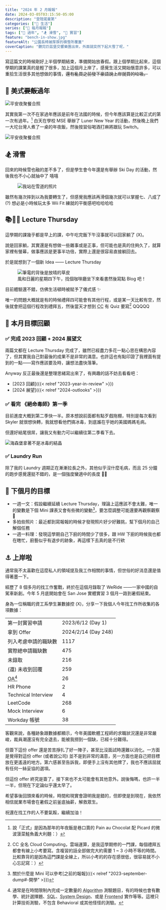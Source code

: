 ```yaml
---
title: "2024 年 2 月報報"
date: 2024-03-05T03:15:50-05:00
description: "登陸諾曼第"
categories: ["🍫 生活"]
series: ["📰 每月報報"]
tags: ["🧧 過年", "🏂 滑雪", "👔 實習"]
feature: "bench-in-show.jpg"
featureAlt: "公園長椅被厚厚的積雪所覆蓋"
coverCaption: "聽完匹茲堡交響樂團出來，外面就突然下起大雪了呢，"
---
```


寫這篇文的時候剛好上半個學期結束，準備開始放春假。跟上個學期比起來，這個學期的課業真的是輕了很多，加上這個月上岸了，感覺生活又開始愜意許多，可以重拾生活很多其他想做的事情，~~還有亂買之前發下豪語說上岸就買的垃圾。~~

## 🧧 美式~~要飯~~過年

![平安夜聚餐合照](chinese-new-year.jpg "又要到飯啦，兄弟們 XDDD")

其實我第一次不在家過年應該是前年在法國的時候，但今年應該算是比較正式的第一次有過年。[^1] 白天在學校 MSE 舉辦了 Luner New Year 的活動，然後晚上我們一大坨台灣人煮了一桌的年夜飯，然後按習俗喝酒打麻將跟玩 Switch。

![平安夜聚餐合照](chinese-new-year-dinner.jpg "沒有要臭，但這桌應該比我在台灣過年吃的還要好 😂")

[^1]: 說「正式」是因為那年的年夜飯是巷口賣的 Pain au Chocolat 配 Picard 的微波菠菜鮭魚義大利麵：）

## 🏂 滑雪

回來的時候雪也融的差不多了，但是學生會今年還是有舉辦 Ski Day 的活動，然後我也不小心就抽中了 嘻嘻

<figure>
    <img class="mx-auto my-0 rounded-md max-h-96" src="snowboarding.jpg" alt="我站在雪道的照片" loading="lazy">
</figure>

雖然有幾次摔到以為我要轉生了，但感覺我應該再滑個幾次就可以掌握七、八成了 (?) 想必是小時候玩太多 Wii Fit 練就的平衡感吧哈哈哈哈

## 📚✍🏻 Lecture Thursday

這學期的課幾乎都是早上的課，中午吃完飯下午沒事就可以回家躺了 (X)。

說是回家躺，其實還是有想做一些雜事或是正事，但可能也是真的住夠久了，就算家裡有螢幕，做事應該是更事半功倍，實際上還是很容易直接躺回去。

於是就想到了一個新 Idea —— Lecture Thursday

<figure>
    <img class="mx-auto my-0 rounded-md max-h-96" src="lecture-thursday.jpg" alt="筆電的背後是放晴的草皮" loading="lazy">
    <figcaption class="text-center">風和日麗的星期四下午，找個咖啡廳坐下來看書然後寫點 Blog 吧！</figcaption>
</figure>

目前體驗還不錯，仿佛生活頓時被賦予了儀式感 ✨

唯一的問題大概就是有的時候禮拜四可能會有其他行程，或是某一天比較有空，然後就會把這個行程改到禮拜五，然後當天才想到 <abbr title="Cloud Computing">CC</abbr> 有 Quiz 要寫[^2] QQQQQ

[^2]: CC 全名 Cloud Computing，雲端運算，是我這學期修的一門課，每個禮拜五都會有線上小考要寫。含複習的話全部做完大約需要 1 ~ 3 小時不等的時間。比較靠背的是因為這門課是全線上，所以小考的的存在感很低，很容易就不小心忘記寫：）

## 🎯 本月目標回顧

### ✅ 完成 2023 回顧 + 2024 展望文

兩篇文都在 Lecture Thursday 完成了，雖然已經盡力多花一點心思在構思內容了，但其實我自己對最後的成果不是非常的滿意。也許這也有點印證了我裡面有提到的一點——寫作應該要及時，讓想法盡快落筆。

Anyway 反正最後還是整理思緒寫出來了，有興趣的話不妨去看看吧：

- [2023 回顧]({{< relref "2023-year-in-review" >}})
- [2024 展望]({{< relref "2024-outlooks" >}})

### ✅ 看完 《絕命毒師》第一季

目前進度大概到第二季快一半。原本想說前面都有點歹戲拖棚，特別是每次看到 Skyler 就很想快轉，我就想看他們搞冰毒，到底誰在乎她的美國媽媽毛病。

但還好結尾很屌，讓我又有動力可以繼續往第二季看下去。

![海森堡拿著不是冰毒的結晶](this-is-not-meth.png "題外話，Walter 剃完頭髮簡直跟我爸長超像，決定以後都叫我爸文山海森堡")

### ✅ Laundry Run

除了我的 Laundry 週期正在漸漸拉長之外，其他似乎沒什麼毛病，而且 25 分鐘的跑步感覺還挺不錯的，是一個強度蠻適中的長度 👍🏻

## 🎯 下個月的目標

- 一週一文：假設繼續延續 Lecture Thursday，理論上這應該不會太難，唯一的變數是下個 Mini 課表又會有些微的變動[^3]，要怎麼調整可能還要再觀察觀察 🤔
- 多拍些照片：最近都到寫報報的時候才發現照片好少好難挑，幫下個月的自己解個任務
- 一週一料理：發現這學期自己下廚的時間少了很多，跟 HW 下廚的時候我也都在瞎忙，廚藝似乎有退步的跡象，再這樣下去真的是不行欸

[^3]: 關於什麼是 Mini 可以參考[之前的報報]({{< relref "2023-september-dump#-開學" >}})

## ⚓️ 上岸啦

通常我不太喜歡在這麼私人的領域提及我工作相關的事情，但世俗的好消息還是值得著墨一下。

經歷了 8 個多月的找工作奮戰，終於在這個月錄取了 WeRide ——一家中國的自駕車新創。今年 5 月底開始會在 San Jose 實體實習 3 個月一路到暑假結束。

身為一位稱職的資工系學生兼數據控 (X)，分享一下我個人今年找工作所收集的各項數據：

|                                               |                     |
| --------------------------------------------- | ------------------- |
| 第一封實習申請                                | 2023/6/12 (Day 1)   |
| 拿到 Offer                                    | 2024/2/14 (Day 248) |
| 列入考慮申請的職缺數                          | 1117                |
| 實際總申請職缺數                              | 475                 |
| 未錄取                                        | 216                 |
| (還) 未收到回覆                               | 259                 |
| <abbr title="Online Assessment">OA</abbr>[^4] | 26                  |
| HR Phone                                      | 2                   |
| Technical Interview                           | 4                   |
| LeetCode                                      | 268                 |
| Mock Interview                                | 6                   |
| Workday 帳號                                  | 38                  |

客觀來說，各種跡象跟數據都顯示，今年美國軟體工程師的求職狀況還是非常嚴峻，裁員潮還沒有完全退去，能被我撈到一個缺，已經十分難得。

但簽下這份 offer 還是苦苦掙扎了好一陣子，甚至比沒面試時還難以消化。一方面是覺得對這份 offer (或者說公司) 並不是到非常的滿意，另一方面也是自己把目標放在更遙遠的地方。第六感甚至告訴我，即便手上沒有其他牌了，我也不應該屈就有任何一絲妥協的選項。

但這份 offer 終究是簽了，接下來也不太可能會有其他意外。說後悔嗎，也許一半一半，但現在下定論似乎還太早了。

希望事後回頭來看的時候，時間和現實會證明我是錯的，但即使是到現在，我依然相信就業市場會在暑假之前釜底抽薪，解救眾生。

祝還在找工作的人不要氣餒，繼續加油！

[^4]: 通常是在時間限制內完成一定數量的 <abbr title="演算法">Algorithm</abbr> 測驗題目，有的時候也會有數學、統計選擇題、<abbr title="資料庫">SQL</abbr>、<abbr title="系統設計">System Design</abbr>、或是 <abbr title="網頁設計">Frontend</abbr> 實作等等。這裡只計算技術測驗，不包含 Behavioral 或其他怪怪的測驗。
